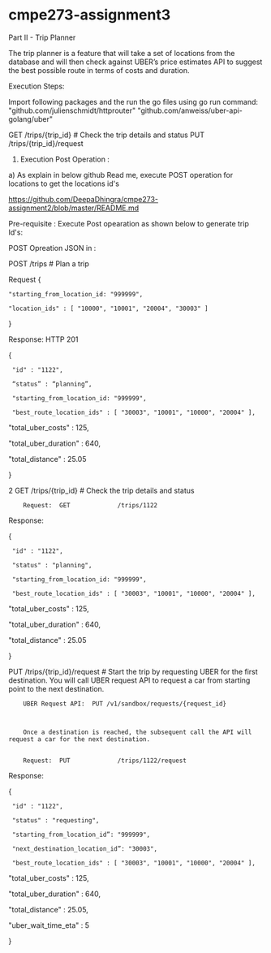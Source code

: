 # cmpe273-assignment3


Part II - Trip Planner

The trip planner is a feature that will take a set of locations from the database and will then check against UBER’s price estimates API to suggest the best possible route in terms of costs and duration.

Execution Steps:

Import following packages and the run the go files using go run command: 
"github.com/julienschmidt/httprouter"
"github.com/anweiss/uber-api-golang/uber"



GET        /trips/{trip_id} # Check the trip details and status
PUT        /trips/{trip_id}/request 

1) Execution Post Operation :

a) As explain in below github Read me, execute POST operation for locations to get the locations id's

https://github.com/DeepaDhingra/cmpe273-assignment2/blob/master/README.md

Pre-requisite : Execute Post opearation as shown below to generate trip Id's:

POST Opreation JSON in :

POST        /trips   # Plan a trip

Request
{

    "starting_from_location_id: "999999",

    "location_ids" : [ "10000", "10001", "20004", "30003" ] 

}

 Response: HTTP 201


{

     "id" : "1122",

     “status” : “planning”,

     "starting_from_location_id: "999999",

     "best_route_location_ids" : [ "30003", "10001", "10000", "20004" ],

  "total_uber_costs" : 125,

  "total_uber_duration" : 640,

  "total_distance" : 25.05 

}

2 GET        /trips/{trip_id} # Check the trip details and status
        

        Request:  GET             /trips/1122


Response:


{

     "id" : "1122",

     "status" : "planning",

     "starting_from_location_id: "999999",

     "best_route_location_ids" : [ "30003", "10001", "10000", "20004" ],

  "total_uber_costs" : 125,

  "total_uber_duration" : 640,

  "total_distance" : 25.05 

}



  PUT        /trips/{trip_id}/request # Start the trip by requesting UBER for the first destination. You will call UBER request API to request a car from starting point to the next destination.
        

        UBER Request API:  PUT /v1/sandbox/requests/{request_id}

        

        Once a destination is reached, the subsequent call the API will request a car for the next destination.


        Request:  PUT             /trips/1122/request


Response:


{

     "id" : "1122",

     "status" : "requesting",

     "starting_from_location_id”: "999999",

     "next_destination_location_id”: "30003",

     "best_route_location_ids" : [ "30003", "10001", "10000", "20004" ],

  "total_uber_costs" : 125,

  "total_uber_duration" : 640,

  "total_distance" : 25.05,

  "uber_wait_time_eta" : 5 

}
